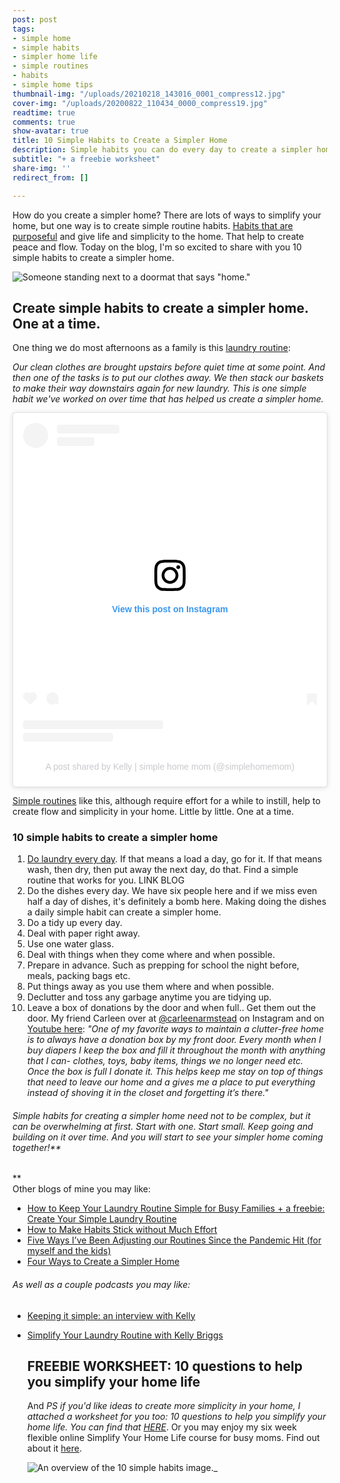 ```yaml
---
post: post
tags:
- simple home
- simple habits
- simpler home life
- simple routines
- habits
- simple home tips
thumbnail-img: "/uploads/20210218_143016_0001_compress12.jpg"
cover-img: "/uploads/20200822_110434_0000_compress19.jpg"
readtime: true
comments: true
show-avatar: true
title: 10 Simple Habits to Create a Simpler Home
description: Simple habits you can do every day to create a simpler home life.
subtitle: "+ a freebie worksheet"
share-img: ''
redirect_from: []

---
```

How do you create a simpler home? There are lots of ways to simplify your home, but one way is to create simple routine habits. [Habits that are purposeful](https://www.huffpost.com/entry/purposeful-people_b_4768135) and give life and simplicity to the home. That help to create peace and flow. Today on the blog, I'm so excited to share with you 10 simple habits to create a simpler home.

![Someone standing next to a doormat that says "home."](/uploads/10-simple-habits-to-create-a-simpler-home.jpg "10 simple habits to create a simpler home.")

## Create simple habits to create a simpler home. One at a time.

One thing we do most afternoons as a family is this [laundry routine](https://www.simplehomemom.com/how-to-keep-your-laundry-routine-simple-for-busy-families/):

_Our clean clothes are brought upstairs before quiet time at some point. And then one of the tasks is to put our clothes away. We then stack our baskets to make their way downstairs again for new laundry. This is one simple habit we've worked on over time that has helped us create a simpler home._

<blockquote class="instagram-media" data-instgrm-permalink="https://www.instagram.com/reel/CLe6StEBt4F/?utm_source=ig_embed&utm_campaign=loading" data-instgrm-version="13" style=" background:#FFF; border:0; border-radius:3px; box-shadow:0 0 1px 0 rgba(0,0,0,0.5),0 1px 10px 0 rgba(0,0,0,0.15); margin: 1px; max-width:540px; min-width:326px; padding:0; width:99.375%; width:-webkit-calc(100% - 2px); width:calc(100% - 2px);"><div style="padding:16px;"> <a href="https://www.instagram.com/reel/CLe6StEBt4F/?utm_source=ig_embed&utm_campaign=loading" style=" background:#FFFFFF; line-height:0; padding:0 0; text-align:center; text-decoration:none; width:100%;" target="_blank"> <div style=" display: flex; flex-direction: row; align-items: center;"> <div style="background-color: #F4F4F4; border-radius: 50%; flex-grow: 0; height: 40px; margin-right: 14px; width: 40px;"></div> <div style="display: flex; flex-direction: column; flex-grow: 1; justify-content: center;"> <div style=" background-color: #F4F4F4; border-radius: 4px; flex-grow: 0; height: 14px; margin-bottom: 6px; width: 100px;"></div> <div style=" background-color: #F4F4F4; border-radius: 4px; flex-grow: 0; height: 14px; width: 60px;"></div></div></div><div style="padding: 19% 0;"></div> <div style="display:block; height:50px; margin:0 auto 12px; width:50px;"><svg width="50px" height="50px" viewBox="0 0 60 60" version="1.1" xmlns="https://www.w3.org/2000/svg" xmlns:xlink="https://www.w3.org/1999/xlink"><g stroke="none" stroke-width="1" fill="none" fill-rule="evenodd"><g transform="translate(-511.000000, -20.000000)" fill="#000000"><g><path d="M556.869,30.41 C554.814,30.41 553.148,32.076 553.148,34.131 C553.148,36.186 554.814,37.852 556.869,37.852 C558.924,37.852 560.59,36.186 560.59,34.131 C560.59,32.076 558.924,30.41 556.869,30.41 M541,60.657 C535.114,60.657 530.342,55.887 530.342,50 C530.342,44.114 535.114,39.342 541,39.342 C546.887,39.342 551.658,44.114 551.658,50 C551.658,55.887 546.887,60.657 541,60.657 M541,33.886 C532.1,33.886 524.886,41.1 524.886,50 C524.886,58.899 532.1,66.113 541,66.113 C549.9,66.113 557.115,58.899 557.115,50 C557.115,41.1 549.9,33.886 541,33.886 M565.378,62.101 C565.244,65.022 564.756,66.606 564.346,67.663 C563.803,69.06 563.154,70.057 562.106,71.106 C561.058,72.155 560.06,72.803 558.662,73.347 C557.607,73.757 556.021,74.244 553.102,74.378 C549.944,74.521 548.997,74.552 541,74.552 C533.003,74.552 532.056,74.521 528.898,74.378 C525.979,74.244 524.393,73.757 523.338,73.347 C521.94,72.803 520.942,72.155 519.894,71.106 C518.846,70.057 518.197,69.06 517.654,67.663 C517.244,66.606 516.755,65.022 516.623,62.101 C516.479,58.943 516.448,57.996 516.448,50 C516.448,42.003 516.479,41.056 516.623,37.899 C516.755,34.978 517.244,33.391 517.654,32.338 C518.197,30.938 518.846,29.942 519.894,28.894 C520.942,27.846 521.94,27.196 523.338,26.654 C524.393,26.244 525.979,25.756 528.898,25.623 C532.057,25.479 533.004,25.448 541,25.448 C548.997,25.448 549.943,25.479 553.102,25.623 C556.021,25.756 557.607,26.244 558.662,26.654 C560.06,27.196 561.058,27.846 562.106,28.894 C563.154,29.942 563.803,30.938 564.346,32.338 C564.756,33.391 565.244,34.978 565.378,37.899 C565.522,41.056 565.552,42.003 565.552,50 C565.552,57.996 565.522,58.943 565.378,62.101 M570.82,37.631 C570.674,34.438 570.167,32.258 569.425,30.349 C568.659,28.377 567.633,26.702 565.965,25.035 C564.297,23.368 562.623,22.342 560.652,21.575 C558.743,20.834 556.562,20.326 553.369,20.18 C550.169,20.033 549.148,20 541,20 C532.853,20 531.831,20.033 528.631,20.18 C525.438,20.326 523.257,20.834 521.349,21.575 C519.376,22.342 517.703,23.368 516.035,25.035 C514.368,26.702 513.342,28.377 512.574,30.349 C511.834,32.258 511.326,34.438 511.181,37.631 C511.035,40.831 511,41.851 511,50 C511,58.147 511.035,59.17 511.181,62.369 C511.326,65.562 511.834,67.743 512.574,69.651 C513.342,71.625 514.368,73.296 516.035,74.965 C517.703,76.634 519.376,77.658 521.349,78.425 C523.257,79.167 525.438,79.673 528.631,79.82 C531.831,79.965 532.853,80.001 541,80.001 C549.148,80.001 550.169,79.965 553.369,79.82 C556.562,79.673 558.743,79.167 560.652,78.425 C562.623,77.658 564.297,76.634 565.965,74.965 C567.633,73.296 568.659,71.625 569.425,69.651 C570.167,67.743 570.674,65.562 570.82,62.369 C570.966,59.17 571,58.147 571,50 C571,41.851 570.966,40.831 570.82,37.631"></path></g></g></g></svg></div><div style="padding-top: 8px;"> <div style=" color:#3897f0; font-family:Arial,sans-serif; font-size:14px; font-style:normal; font-weight:550; line-height:18px;"> View this post on Instagram</div></div><div style="padding: 12.5% 0;"></div> <div style="display: flex; flex-direction: row; margin-bottom: 14px; align-items: center;"><div> <div style="background-color: #F4F4F4; border-radius: 50%; height: 12.5px; width: 12.5px; transform: translateX(0px) translateY(7px);"></div> <div style="background-color: #F4F4F4; height: 12.5px; transform: rotate(-45deg) translateX(3px) translateY(1px); width: 12.5px; flex-grow: 0; margin-right: 14px; margin-left: 2px;"></div> <div style="background-color: #F4F4F4; border-radius: 50%; height: 12.5px; width: 12.5px; transform: translateX(9px) translateY(-18px);"></div></div><div style="margin-left: 8px;"> <div style=" background-color: #F4F4F4; border-radius: 50%; flex-grow: 0; height: 20px; width: 20px;"></div> <div style=" width: 0; height: 0; border-top: 2px solid transparent; border-left: 6px solid #f4f4f4; border-bottom: 2px solid transparent; transform: translateX(16px) translateY(-4px) rotate(30deg)"></div></div><div style="margin-left: auto;"> <div style=" width: 0px; border-top: 8px solid #F4F4F4; border-right: 8px solid transparent; transform: translateY(16px);"></div> <div style=" background-color: #F4F4F4; flex-grow: 0; height: 12px; width: 16px; transform: translateY(-4px);"></div> <div style=" width: 0; height: 0; border-top: 8px solid #F4F4F4; border-left: 8px solid transparent; transform: translateY(-4px) translateX(8px);"></div></div></div> <div style="display: flex; flex-direction: column; flex-grow: 1; justify-content: center; margin-bottom: 24px;"> <div style=" background-color: #F4F4F4; border-radius: 4px; flex-grow: 0; height: 14px; margin-bottom: 6px; width: 224px;"></div> <div style=" background-color: #F4F4F4; border-radius: 4px; flex-grow: 0; height: 14px; width: 144px;"></div></div></a><p style=" color:#c9c8cd; font-family:Arial,sans-serif; font-size:14px; line-height:17px; margin-bottom:0; margin-top:8px; overflow:hidden; padding:8px 0 7px; text-align:center; text-overflow:ellipsis; white-space:nowrap;"><a href="https://www.instagram.com/reel/CLe6StEBt4F/?utm_source=ig_embed&utm_campaign=loading" style=" color:#c9c8cd; font-family:Arial,sans-serif; font-size:14px; font-style:normal; font-weight:normal; line-height:17px; text-decoration:none;" target="_blank">A post shared by Kelly | simple home mom (@simplehomemom)</a></p></div></blockquote> <script async src="//www.instagram.com/embed.js"></script>

[Simple routines](https://www.themostlysimplelife.com/simple-living/routines-that-simplify-your-life/) like this, although require effort for a while to instill, help to create flow and simplicity in your home. Little by little. One at a time.

### 10 simple habits to create a simpler home

 1. [Do laundry every day](https://www.simplehomemom.com/one-daily-tidying-routine-that-will-save-you-money-and-time/). If that means a load a day, go for it. If that means wash, then dry, then put away the next day, do that. Find a simple routine that works for you. LINK BLOG
 2. Do the dishes every day. We have six people here and if we miss even half a day of dishes, it's definitely a bomb here. Making doing the dishes a daily simple habit can create a simpler home.
 3. Do a tidy up every day.
 4. Deal with paper right away.
 5. Use one water glass.
 6. Deal with things when they come where and when possible.
 7. Prepare in advance. Such as prepping for school the night before, meals, packing bags etc.
 8. Put things away as you use them where and when possible.
 9. Declutter and toss any garbage anytime you are tidying up.
10. Leave a box of donations by the door and when full.. Get them out the door. My friend Carleen over at [@carleenarmstead](https://www.instagram.com/carleenarmstead/) on Instagram and on [Youtube here](https://www.youtube.com/channel/UCGHtaTd5sfnOvAAwHmOAIqg): _"One of my favorite ways to maintain a clutter-free home is to always have a donation box by my front door. Every month when I buy diapers I keep the box and fill it throughout the month with anything that I can- clothes, toys, baby items, things we no longer need etc. Once the box is full I donate it. This helps keep me stay on top of things that need to leave our home and a gives me a place to put everything instead of shoving it in the closet and forgetting it’s there."_

###### Simple habits for creating a simpler home need not to be complex, but it can be overwhelming at first. Start with one. Start small. Keep going and building on it over time. And you will start to see your simpler home coming together!**  
**  
Other blogs of mine you may like:

* [How to Keep Your Laundry Routine Simple for Busy Families + a freebie: Create Your Simple Laundry Routine](https://www.simplehomemom.com/how-to-keep-your-laundry-routine-simple-for-busy-families/)
* [How to Make Habits Stick without Much Effort](https://www.simplehomemom.com/how-to-make-habits-stick-without-much-effort/)
* [Five Ways I’ve Been Adjusting our Routines Since the Pandemic Hit (for myself and the kids)](https://www.simplehomemom.com/five-ways-i-ve-been-adjusting-our-routines-since-the-pandemic-hit/)
* [Four Ways to Create a Simpler Home](https://www.simplehomemom.com/four-ways-to-create-a-simpler-home/)

###### As well as a couple podcasts you may like:

* [Keeping it simple: an interview with Kelly](https://podcasts.apple.com/ca/podcast/keeping-it-simple-an-interview-with-kelly/id1512837291?i=1000500930761)
* [Simplify Your Laundry Routine with Kelly Briggs](https://www.minimalistmomspodcast.com/ep155-simplify-your-laundry-routine-with-kelly-briggs/)

  ## FREEBIE WORKSHEET: 10 questions to help you simplify your home life

  And _PS if you'd like ideas to create more simplicity in your home, I attached a worksheet for you too: 10 questions to help you simplify your home life. You can find that_ [_HERE_](https://mailchi.mp/d7eafb4e2738/simplifyyourhomelife). Or you may enjoy my six week flexible online Simplify Your Home Life course for busy moms. Find out about it [here](https://www.simplehomemom.com/course).

  ![An overview of the 10 simple habits image.](/uploads/20210218_143016_0001_compress12.jpg "10 simple habits to create a simpler home")_